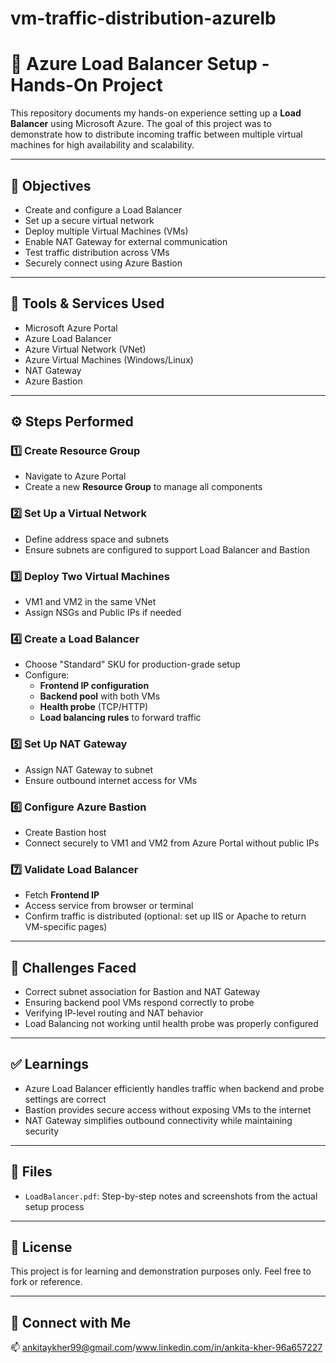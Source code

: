 # vm-traffic-distribution-azurelb
# 🔄 Azure Load Balancer Setup - Hands-On Project

This repository documents my hands-on experience setting up a **Load Balancer** using Microsoft Azure. The goal of this project was to demonstrate how to distribute incoming traffic between multiple virtual machines for high availability and scalability.

---

## 📌 Objectives

- Create and configure a Load Balancer
- Set up a secure virtual network
- Deploy multiple Virtual Machines (VMs)
- Enable NAT Gateway for external communication
- Test traffic distribution across VMs
- Securely connect using Azure Bastion

---

## 🧰 Tools & Services Used

- Microsoft Azure Portal  
- Azure Load Balancer  
- Azure Virtual Network (VNet)  
- Azure Virtual Machines (Windows/Linux)  
- NAT Gateway  
- Azure Bastion  

---

## ⚙️ Steps Performed

### 1️⃣ Create Resource Group
- Navigate to Azure Portal
- Create a new **Resource Group** to manage all components

### 2️⃣ Set Up a Virtual Network
- Define address space and subnets
- Ensure subnets are configured to support Load Balancer and Bastion

### 3️⃣ Deploy Two Virtual Machines
- VM1 and VM2 in the same VNet
- Assign NSGs and Public IPs if needed

### 4️⃣ Create a Load Balancer
- Choose "Standard" SKU for production-grade setup
- Configure:
  - **Frontend IP configuration**
  - **Backend pool** with both VMs
  - **Health probe** (TCP/HTTP)
  - **Load balancing rules** to forward traffic

### 5️⃣ Set Up NAT Gateway
- Assign NAT Gateway to subnet
- Ensure outbound internet access for VMs

### 6️⃣ Configure Azure Bastion
- Create Bastion host
- Connect securely to VM1 and VM2 from Azure Portal without public IPs

### 7️⃣ Validate Load Balancer
- Fetch **Frontend IP**
- Access service from browser or terminal
- Confirm traffic is distributed (optional: set up IIS or Apache to return VM-specific pages)

---

## 🧪 Challenges Faced

- Correct subnet association for Bastion and NAT Gateway
- Ensuring backend pool VMs respond correctly to probe
- Verifying IP-level routing and NAT behavior
- Load Balancing not working until health probe was properly configured

---

## ✅ Learnings

- Azure Load Balancer efficiently handles traffic when backend and probe settings are correct  
- Bastion provides secure access without exposing VMs to the internet  
- NAT Gateway simplifies outbound connectivity while maintaining security

---

## 📁 Files

- `LoadBalancer.pdf`: Step-by-step notes and screenshots from the actual setup process

---

## 📎 License

This project is for learning and demonstration purposes only. Feel free to fork or reference.

---

## 🔗 Connect with Me

📫 ankitaykher99@gmail.com/www.linkedin.com/in/ankita-kher-96a657227



